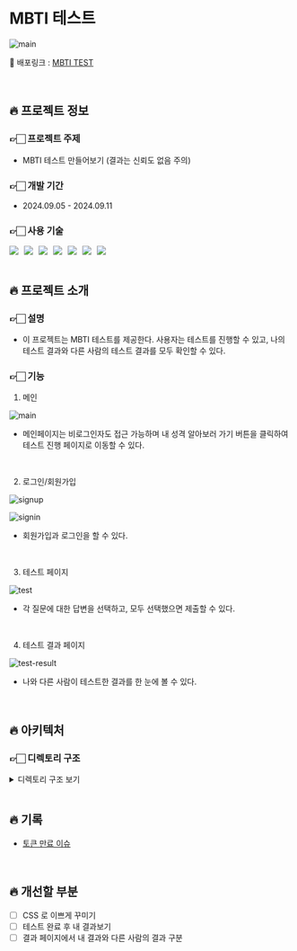 <!-- # 목차

- [프로젝트 정보](#프로젝트-정보)
  - [프로젝트명](#프로젝트명)
  - [개발 기간](#개발-기간)
  - [개발자](#개발자)
  - [사용 기술](#사용-기술)
- [프로젝트 소개](#프로젝트-소개)
  - [주제](#주제)
  - [기능](#기능)
  - [시연 영상](#시연-영상)
- [아키텍처](#아키텍처)
  - [디렉토리 구조](#디렉토리-구조)
  - [컴포넌트 구조](#컴포넌트-구조)
- [기록](#기록) -->

# MBTI 테스트

![main](https://github.com/user-attachments/assets/e3f173c4-557c-49bf-89f2-187beec70346)

🔗 배포링크 : [MBTI TEST](https://mbti-one.vercel.app/)

<br>

## 🔥 프로젝트 정보

### 👉🏻 프로젝트 주제

- MBTI 테스트 만들어보기 (결과는 신뢰도 없음 주의)

### 👉🏻 개발 기간

- 2024.09.05 - 2024.09.11

<!-- ### 개발자

<table>
   <tr>
    <td align="center"><b>Frontend</b></td>
  </tr>
  <tr>
    <td align="center"><img src="https://avatars.githubusercontent.com/jungminji0215" width="100px" /></td>
  </tr>
  <tr>
    <td align="center"><b><a href="https://github.com/jungminji0215">정민지</a></b></td>
  </tr>
</table> -->

### 👉🏻 사용 기술

<div style="display: flex; gap: 10px;">
  <img src="https://img.shields.io/badge/Javascript-F7DF1E?style=flat-square&logo=Javascript&logoColor=white"/>
  <img src="https://img.shields.io/badge/HTML5-E34F26?style=flat-square&logo=HTML5&logoColor=white"/>
  <img src="https://img.shields.io/badge/CSS3-1572B6?style=flat-square&logo=CSS3&logoColor=white"/>
  <img src="https://img.shields.io/badge/React-61DAFB?style=flat-square&logo=React&logoColor=white"/>
  <img src="https://img.shields.io/badge/reactrouter-CA4245?style=flat-square&logo=reactrouter&logoColor=white"/>
  <img src="https://img.shields.io/badge/reactquery-FF4154?style=flat-square&logo=reactquery&logoColor=white"/>
    <img src="https://img.shields.io/badge/axios-5A29E4?style=flat-square&logo=axios&logoColor=white"/>
</div>

<br>

## 🔥 프로젝트 소개

### 👉🏻 설명

- 이 프로젝트는 MBTI 테스트를 제공한다. 사용자는 테스트를 진행할 수 있고, 나의 테스트 결과와 다른 사람의 테스트 결과를 모두 확인할 수 있다.

### 👉🏻 기능

1. 메인

![main](https://github.com/user-attachments/assets/e3f173c4-557c-49bf-89f2-187beec70346)

- 메인페이지는 비로그인자도 접근 가능하며 내 성격 알아보러 가기 버튼을 클릭하여 테스트 진행 페이지로 이동할 수 있다.

<br>

2. 로그인/회원가입

![signup](https://github.com/user-attachments/assets/6850e59d-d030-4e11-8914-02606662cebc)

![signin](https://github.com/user-attachments/assets/734dce2a-a130-4f33-af07-ed99f05f6a42)

- 회원가입과 로그인을 할 수 있다.

<br>

3. 테스트 페이지

![test](https://github.com/user-attachments/assets/b7bd0421-dc43-4d88-999d-7027abd36b64)

- 각 질문에 대한 답변을 선택하고, 모두 선택했으면 제출할 수 있다.

<br>

4. 테스트 결과 페이지

![test-result](https://github.com/user-attachments/assets/da642658-bb64-4074-ad4c-cec695782816)

- 나와 다른 사람이 테스트한 결과를 한 눈에 볼 수 있다.

<!-- ### 👉🏻 시연 영상

https://github.com/user-attachments/assets/397ad38d-0aa1-4be4-9067-8f96fd83abbc -->

<br>

## 🔥 아키텍처

### 👉🏻 디렉토리 구조

<details>
  <summary>디렉토리 구조 보기</summary>

![dir](https://github.com/user-attachments/assets/0d970b56-c4bc-4984-8a70-448035039f55)

</details>
<!-- ### 👉🏻 컴포넌트 구조 -->

<br>

## 🔥 기록

- [토큰 만료 이슈](https://jungminji0215.tistory.com/59)

<br>

## 🔥 개선할 부분

- [ ] CSS 로 이쁘게 꾸미기
- [ ] 테스트 완료 후 내 결과보기
- [ ] 결과 페이지에서 내 결과와 다른 사람의 결과 구분
